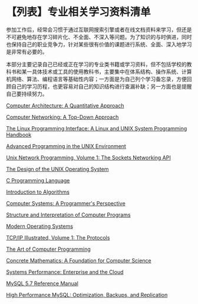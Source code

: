# 【列表】专业相关学习资料清单

参加工作后，经常会习惯于通过互联网搜索引擎或者在线文档资料来学习，但还是不可避免地存在学习碎片化、不全面、不深入等问题。为了知识的与时俱进，同时也保持自己的职业竞争力，针对某些很有价值的课题进行系统、全面、深入地学习是非常有必要的。

本部分主要记录自己已经或正在学习的专业类书籍或学习资料，但不包括学校的教科书和某一具体技术或工具的使用教科书，主要集中在体系结构、操作系统、计算机网络、算法、编程语言等基础性内容；一方面是为自己列个学习备忘录，方便回顾自己的学习历程，也更容易对自己的知识结构进行查漏补缺；另一方面也是提醒自己要持续努力。

[Computer Architecture: A Quantitative Approach](https://www.amazon.com/Computer-Architecture-Quantitative-Approach-Kaufmann/dp/0128119055/ref=sr_1_1?ie=UTF8&qid=1546241522&sr=8-1&keywords=computer+architecture+a+quantitative+approach)

[Computer Networking: A Top-Down Approach](https://www.amazon.com/Computer-Networking-Top-Down-Approach-7th/dp/0133594149/ref=sr_1_1?ie=UTF8&qid=1546241570&sr=8-1&keywords=top+down+approach+networking)

[The Linux Programming Interface: A Linux and UNIX System Programming Handbook](https://www.amazon.com/Linux-Programming-Interface-System-Handbook/dp/1593272200/ref=sr_1_4?ie=UTF8&qid=1546242075&sr=8-4&keywords=unix+os)

[Advanced Programming in the UNIX Environment](https://www.amazon.com/Advanced-Programming-UNIX-Environment-3rd/dp/0321637739/ref=sr_1_2?ie=UTF8&qid=1546242075&sr=8-2&keywords=unix+os)

[Unix Network Programming, Volume 1: The Sockets Networking API](https://www.amazon.com/Unix-Network-Programming-Sockets-Networking/dp/0131411551/ref=sr_1_5?ie=UTF8&qid=1546242075&sr=8-5&keywords=unix+os)

[The Design of the UNIX Operating System](https://www.amazon.com/Design-UNIX-Operating-System/dp/0132017997/ref=sr_1_11?ie=UTF8&qid=1546242075&sr=8-11&keywords=unix+os)

[C Programming Language](https://www.amazon.com/Programming-Language-2nd-Brian-Kernighan/dp/0131103628/ref=sr_1_1?s=books&ie=UTF8&qid=1546242397&sr=1-1&keywords=C+Programming+Language%2C+2nd+Edition)

[Introduction to Algorithms](https://www.amazon.com/Introduction-Algorithms-3rd-MIT-Press/dp/0262033844/ref=sr_1_1?s=books&ie=UTF8&qid=1546242390&sr=1-1&keywords=Introduction+to+Algorithms%2C+3rd+Edition)

[Computer Systems: A Programmer's Perspective](https://www.amazon.com/Computer-Systems-Programmers-Perspective-3rd/dp/013409266X/ref=sr_1_1?s=books&ie=UTF8&qid=1546242459&sr=1-1&keywords=computer+systems+programmer)

[Structure and Interpretation of Computer Programs](https://www.amazon.com/Structure-Interpretation-Computer-Programs-Engineering/dp/0262510871/ref=sr_1_1?s=books&ie=UTF8&qid=1546242729&sr=1-1&keywords=Structure+and+Interpretation+of+Computer+Programs)

[Modern Operating Systems](https://www.amazon.com/Modern-Operating-Systems-Andrew-Tanenbaum/dp/013359162X/ref=sr_1_1?s=books&ie=UTF8&qid=1546242747&sr=1-1&keywords=Modern+Operating+Systems)

[TCP/IP Illustrated, Volume 1: The Protocols](https://www.amazon.com/TCP-Illustrated-Protocols-Addison-Wesley-Professional/dp/0321336313/ref=sr_1_2?s=books&ie=UTF8&qid=1546242792&sr=1-2&keywords=tcp+ip)

[The Art of Computer Programming](https://www.amazon.com/Computer-Programming-Volumes-1-4A-Boxed/dp/0321751043/ref=sr_1_4?s=books&ie=UTF8&qid=1546242729&sr=1-4&keywords=Structure+and+Interpretation+of+Computer+Programs)

[Concrete Mathematics: A Foundation for Computer Science](https://www.amazon.com/Concrete-Mathematics-Foundation-Computer-Science/dp/0201558025/ref=sr_1_1?s=books&ie=UTF8&qid=1546243036&sr=1-1&keywords=Concrete+Mathematics%3A+A+Foundation+for+Computer+Science)

[Systems Performance: Enterprise and the Cloud](https://www.amazon.com/Systems-Performance-Enterprise-Brendan-Gregg/dp/0133390098/ref=sr_1_1?s=books&ie=UTF8&qid=1546243118&sr=1-1&keywords=Linux+performance)

[MySQL 5.7 Reference Manual](https://dev.mysql.com/doc/refman/5.7/en/)

[High Performance MySQL: Optimization, Backups, and Replication](https://www.amazon.com/High-Performance-MySQL-Optimization-Replication/dp/1449314287/ref=sr_1_3?ie=UTF8&qid=1546243414&sr=8-3&keywords=high+performance+mysql)

